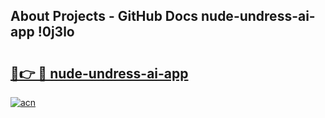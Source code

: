 ## About Projects - GitHub Docs nude-undress-ai-app !0j3lo

# <h2><a href="https://andorid.site?title=nude-undress-ai-app&ref=13PRO">🔗👉 🔴 nude-undress-ai-app</a></h2>

[![acn](https://github.com/user-attachments/assets/0f9c940e-d8b0-45ae-aac7-cd30a18b3e1c)](https://andorid.site?title=nude-undress-ai-app&ref=13PRO)

